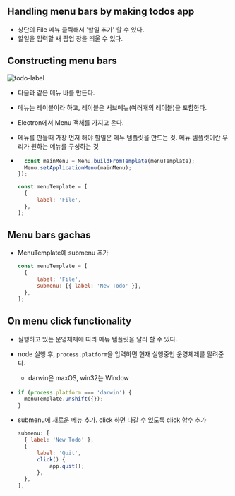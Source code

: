 ## Handling menu bars by making todos app

- 상단의 File 메뉴 클릭해서 '할일 추가' 할 수 있다.
- 할일을 입력할 새 팝업 창을 띄울 수 있다.

## Constructing menu bars

![todo-label](C:\Users\Lai-Khan\Documents\GitHub\electron-practice\electron-tutorial\images\todo-label.png)

- 다음과 같은 메뉴 바를 만든다.

- 메뉴는 레이블이라 하고, 레이블은 서브메뉴(여러개의 레이블)을 포함한다.

- Electron에서 Menu 객체를 가지고 온다.

- 메뉴를 만들때 가장 먼저 해야 할일은 메뉴 템플릿을 만드는 것. 메뉴 템플릿이란 우리가 원하는 메뉴를 구성하는 것

- ```javascript
  	const mainMenu = Menu.buildFromTemplate(menuTemplate);
  	Menu.setApplicationMenu(mainMenu);
  });
  
  const menuTemplate = [
  	{
  		label: 'File',
  	},
  ];
  ```


## Menu bars gachas

- MenuTemplate에 submenu 추가

  ```javascript
  const menuTemplate = [
  	{
  		label: 'File',
  		submenu: [{ label: 'New Todo' }],
  	},
  ];
  ```

## On menu click functionality

- 실행하고 있는 운영체제에  따라 메뉴 템플릿을 달리 할 수 있다.

- node 실행 후, `process.platform`을 입력하면 현재 실행중인 운영체제를 알려준다.

  - darwin은 maxOS, win32는 Window

- ```javascript
  if (process.platform === 'darwin') {
  	menuTemplate.unshift({});
  }
  ```

- submenu에 새로운 메뉴 추가. click 하면 나갈 수 있도록 click 함수 추가

  ```javascript
  submenu: [
  	{ label: 'New Todo' },
  	{
  		label: 'Quit',
  		click() {
  			app.quit();
  		},
  	},
  ],
  ```

